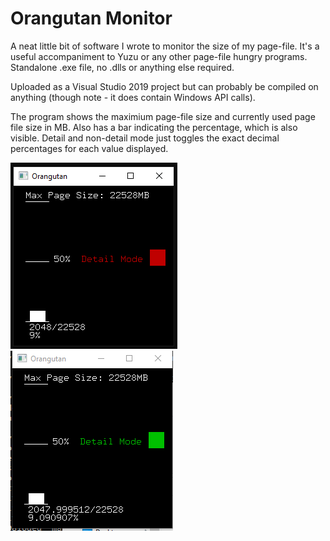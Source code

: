 # Orangutan Monitor

A neat little bit of software I wrote to monitor the size of my page-file. It's a useful accompaniment to Yuzu or any other page-file hungry programs. Standalone .exe file, no .dlls or anything else required.

Uploaded as a Visual Studio 2019 project but can probably be compiled on anything (though note - it does contain Windows API calls).

The program shows the maximium page-file size and currently used page file size in MB. Also has a bar indicating the percentage, which is also visible. Detail and non-detail mode just toggles the exact decimal percentages for each value displayed.

![Screenshot](Screenshots/image.png?raw=true "MainScreen")
![Screenshot](Screenshots/demo.gif?raw=true "MainScreenAnim")
